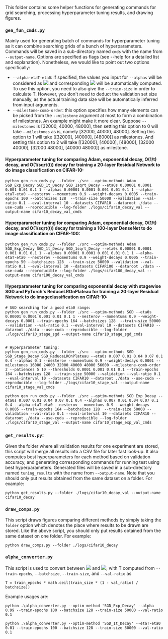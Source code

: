 This folder contains some helper functions for generating commands for grid searching, processing hyperparameter tuning results, and drawing figures.

### `gen_fun_cmds.py`
Mainly used for generating batch of commands for hyperparameter tuning as it can combine searching grids of a bunch of hyperparameters. Commands will be saved in a sub-directory named `cmds` with the name from `--output-name`. Options are specified as flags (see --help for a detailed list and explanation). Nonetheless, we would like to point out two options specifically:
* `--alpha-etaT-eta0`: if specified, the values you input for `--alphas` will be considered as <img src="https://render.githubusercontent.com/render/math?math=\eta_T/\eta_0"> and corresponding <img src="https://render.githubusercontent.com/render/math?math=\alpha"> will be automatically computed. To use this option, you need to also give the `--train-size` in order to calculate T. However, you don't need to deduct the validation set size manually, as the actual training data size will be automatically inferred from input arguments.
* `--milestone-comb-order`: this option specifies how many elements can be picked from the `--milestone` argument at most to form a combination of milestones. An example might make it more clear. Suppose `--milestones` is [32000, 40000, 48000], then setting this option to 0 will take `--milestones` as is, namely [32000, 40000, 48000]. Setting this option to 1 will take [[32000], [40000], [48000]] as milestones. And setting this option to 2 will take [[32000], [40000], [48000], [32000 40000], [32000 48000], [40000 48000]] as milestone.

#### Hyperparameter tuning for comparing Adam, exponential decay, O(1/t) decay, and O(1/sqrt(t)) decay for training a 20-layer Residual Network to do image classification on CIFAR-10:
```shell
python gen_run_cmds.py --folder ./src --optim-methods Adam SGD_Exp_Decay SGD_1t_Decay SGD_1sqrt_Decay --eta0s 0.00001 0.0001 0.001 0.01 0.1 1 --alphas 0.00001 0.0001 0.001 0.01 0.1 1 --alpha-etaT-eta0 --nesterov --momentums 0.9 --weight-decays 0.0005 --train-epochs 100 --batchsizes 128  --train-size 50000 --validation --val-ratio 0.1 --eval-interval 10 --datasets CIFAR10 --dataroot ./data --use-cuda --reproducible --log-folder ./logs/cifar10_decay_val --output-name cifar10_decay_val_cmds
```

#### Hyperparameter tuning for comparing Adam, exponential decay, O(1/t) decay, and O(1/sqrt(t)) decay for training a 100-layer DenseNet to do image classification on CIFAR-100:
```shell
python gen_run_cmds.py --folder ./src --optim-methods Adam SGD_Exp_Decay SGD_1t_Decay SGD_1sqrt_Decay --eta0s 0.00001 0.0001 0.001 0.01 0.1 1 --alphas 0.00001 0.0001 0.001 0.01 0.1 1 --alpha-etaT-eta0 --nesterov --momentums 0.9 --weight-decays 0.0005 --train-epochs 50 --batchsizes 128  --train-size 50000 --validation --val-ratio 0.1 --eval-interval 10 --datasets CIFAR100 --dataroot ./data --use-cuda --reproducible --log-folder ./logs/cifar100_decay_val --output-name cifar100_decay_val_cmds
```

#### Hyperparameter tuning for comparing exponential decay with stagewise SGD and PyTorch's ReduceLROnPlateau for training a 20-layer Residual Network to do imageclassification on CIFAR-10:

```shell
# SGD searching for a good eta0 range:
python gen_run_cmds.py --folder ./src --optim-methods SGD --eta0s 0.00001 0.0001 0.001 0.01 0.1 1 --nesterov --momentums 0.9 --weight-decays 0.0001 --train-epochs 164 --batchsizes 128  --train-size 50000 --validation --val-ratio 0.1 --eval-interval 10 --datasets CIFAR10 --dataroot ./data --use-cuda --reproducible --log-folder ./logs/cifar10_stage_sgd --output-name cifar10_stage_sgd_cmds


# Hyperparameter tuning:
python gen_run_cmds.py --folder ./src --optim-methods SGD SGD_Stage_Decay SGD_ReduceLROnPlateau --eta0s 0.007 0.01 0.04 0.07 0.1 0.4 --alphas 0.1 --nesterov --momentums 0.9 --weight-decays 0.0001 --milestones 16000 24000 32000 40000 48000 56000 --milestone-comb-order 2 --patiences 5 10 --thresholds 0.0001 0.001 0.01 0.1 --train-epochs 164 --batchsizes 128  --train-size 50000 --validation --val-ratio 0.1 --eval-interval 10 --datasets CIFAR10 --dataroot ./data --use-cuda --reproducible --log-folder ./logs/cifar10_stage_val --output-name cifar10_stage_val_cmds

python gen_run_cmds.py --folder ./src --optim-methods SGD_Exp_Decay --eta0s 0.007 0.01 0.04 0.07 0.1 0.4 --alphas 0.007 0.01 0.04 0.07 0.1 0.4 --alpha-etaT-eta0 --nesterov --momentums 0.9 --weight-decays 0.0005 --train-epochs 164 --batchsizes 128  --train-size 50000 --validation --val-ratio 0.1 --eval-interval 10 --datasets CIFAR10 --dataroot ./data --use-cuda --reproducible --log-folder ./logs/cifar10_stage_val --output-name cifar10_stage_exp_val_cmds
```

### `get_results.py`:
Given the folder where all validation results for one experiment are stored, this script will merge all results into a CSV file for later fast look-up. It also computes best hyperparameters for each method based on validation accuracy, and generating corresponding commands for running test using best hyperparameters. Generated files will be saved in a sub-directory named `tuning_results` with the name from `--output-name`. Note that you should only put results obtained from the same dataset on a folder. For example:
```
python get_results.py --folder ./logs/cifar10_decay_val --output-name cifar10_decay
```

### `draw_comps.py`
This script draws figures comparing different methods by simply taking the `folder` option which denotes the place where results to be drawn are stored. Like the above script, you should only put results obtained from the same dataset on one folder. For example:
```
python draw_comps.py --folder ./logs/cifar10_decay
```

### `alpha_converter.py`
This script is used to convert between <img src="https://render.githubusercontent.com/render/math?math=\alpha"> and <img src="https://render.githubusercontent.com/render/math?math=\eta_T/\eta_0">, with T computed from `--train-epochs`, `--batchsize`, `--train-size`, and `--val-ratio` as
```shell
T = train_epochs * math.ceil(train_size * (1 - val_ratio) / batchsize))
```
Example usages are:
```shell
python .\alpha_converter.py --optim-method 'SGD_Exp_Decay' --alpha 0.99 --train-epochs 100 --batchsize 128 --train-size 50000 --val-ratio 0.1

python .\alpha_converter.py --optim-method 'SGD_1t_Decay' --etaT-eta0 0.01 --train-epochs 100 --batchsize 128 --train-size 50000 --val-ratio 0.1
```
